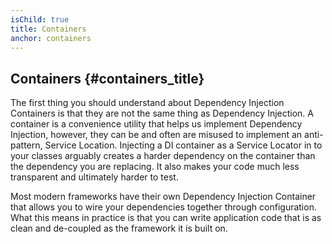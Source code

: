 ```yaml
---
isChild: true
title: Containers
anchor: containers
---
```


## Containers {#containers_title}

The first thing you should understand about Dependency Injection Containers is that they are not the same thing as Dependency
Injection. A container is a convenience utility that helps us implement Dependency Injection, however, they can be and often
are misused to implement an anti-pattern, Service Location. Injecting a DI container as a Service Locator in to your classes arguably
creates a harder dependency on the container than the dependency you are replacing. It also makes your code much less transparent
and ultimately harder to test.

Most modern frameworks have their own Dependency Injection Container that allows you to wire your dependencies together through configuration.
What this means in practice is that you can write application code that is as clean and de-coupled as the framework it is built on.
